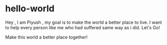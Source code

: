 # hello-world

Hey ,
I am Piyush , my goal is to make the world a better place to live.
I want to help every person like me who had suffered same way as i did.
Let's Go!

Make this world a better place together!
